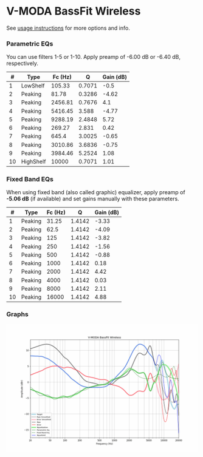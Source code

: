 # V-MODA BassFit Wireless
See [usage instructions](https://github.com/jaakkopasanen/AutoEq#usage) for more options and info.

### Parametric EQs
You can use filters 1-5 or 1-10. Apply preamp of -6.00 dB or -6.40 dB, respectively.

|   # | Type      |   Fc (Hz) |      Q |   Gain (dB) |
|-----|-----------|-----------|--------|-------------|
|   1 | LowShelf  |    105.33 | 0.7071 |       -0.5  |
|   2 | Peaking   |     81.78 | 0.3286 |       -4.62 |
|   3 | Peaking   |   2456.81 | 0.7676 |        4.1  |
|   4 | Peaking   |   5416.45 | 3.588  |       -4.77 |
|   5 | Peaking   |   9288.19 | 2.4848 |        5.72 |
|   6 | Peaking   |    269.27 | 2.831  |        0.42 |
|   7 | Peaking   |    645.4  | 3.0025 |       -0.65 |
|   8 | Peaking   |   3010.86 | 3.6836 |       -0.75 |
|   9 | Peaking   |   3984.46 | 5.2524 |        1.08 |
|  10 | HighShelf |  10000    | 0.7071 |        1.01 |

### Fixed Band EQs
When using fixed band (also called graphic) equalizer, apply preamp of **-5.06 dB** (if available) and set gains manually with these parameters.

|   # | Type    |   Fc (Hz) |      Q |   Gain (dB) |
|-----|---------|-----------|--------|-------------|
|   1 | Peaking |     31.25 | 1.4142 |       -3.33 |
|   2 | Peaking |     62.5  | 1.4142 |       -4.09 |
|   3 | Peaking |    125    | 1.4142 |       -3.82 |
|   4 | Peaking |    250    | 1.4142 |       -1.56 |
|   5 | Peaking |    500    | 1.4142 |       -0.88 |
|   6 | Peaking |   1000    | 1.4142 |        0.18 |
|   7 | Peaking |   2000    | 1.4142 |        4.42 |
|   8 | Peaking |   4000    | 1.4142 |        0.03 |
|   9 | Peaking |   8000    | 1.4142 |        2.11 |
|  10 | Peaking |  16000    | 1.4142 |        4.88 |

### Graphs
![](./V-MODA%20BassFit%20Wireless.png)

